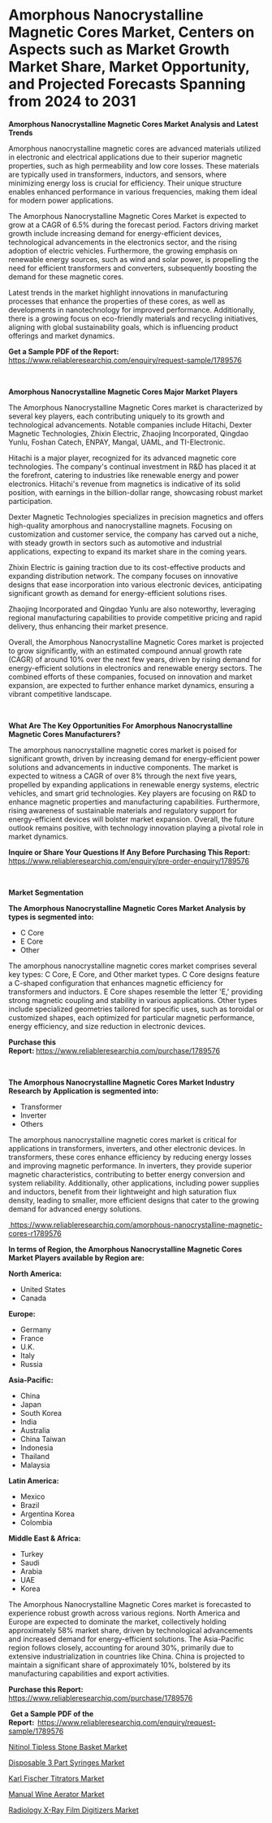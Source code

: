 <p><h1>Amorphous Nanocrystalline Magnetic Cores Market, Centers on Aspects such as Market Growth Market Share, Market Opportunity, and Projected Forecasts Spanning from 2024 to 2031</h1></p><p><strong>Amorphous Nanocrystalline Magnetic Cores Market Analysis and Latest Trends</strong></p>
<p><p>Amorphous nanocrystalline magnetic cores are advanced materials utilized in electronic and electrical applications due to their superior magnetic properties, such as high permeability and low core losses. These materials are typically used in transformers, inductors, and sensors, where minimizing energy loss is crucial for efficiency. Their unique structure enables enhanced performance in various frequencies, making them ideal for modern power applications.</p><p>The Amorphous Nanocrystalline Magnetic Cores Market is expected to grow at a CAGR of 6.5% during the forecast period. Factors driving market growth include increasing demand for energy-efficient devices, technological advancements in the electronics sector, and the rising adoption of electric vehicles. Furthermore, the growing emphasis on renewable energy sources, such as wind and solar power, is propelling the need for efficient transformers and converters, subsequently boosting the demand for these magnetic cores.</p><p>Latest trends in the market highlight innovations in manufacturing processes that enhance the properties of these cores, as well as developments in nanotechnology for improved performance. Additionally, there is a growing focus on eco-friendly materials and recycling initiatives, aligning with global sustainability goals, which is influencing product offerings and market dynamics.</p></p>
<p><strong>Get a Sample PDF of the Report:&nbsp;</strong> <a href="https://www.reliableresearchiq.com/enquiry/request-sample/1789576?utm_campaign=1117&utm_medium=2&utm_source=Github&utm_content=ia&utm_term=13102024&utm_id=amorphous-nanocrystalline-magnetic-cores">https://www.reliableresearchiq.com/enquiry/request-sample/1789576</a></p>
<p>&nbsp;</p>
<p><strong>Amorphous Nanocrystalline Magnetic Cores Major Market Players</strong></p>
<p><p>The Amorphous Nanocrystalline Magnetic Cores market is characterized by several key players, each contributing uniquely to its growth and technological advancements. Notable companies include Hitachi, Dexter Magnetic Technologies, Zhixin Electric, Zhaojing Incorporated, Qingdao Yunlu, Foshan Catech, ENPAY, Mangal, UAML, and TI-Electronic.</p><p>Hitachi is a major player, recognized for its advanced magnetic core technologies. The company's continual investment in R&D has placed it at the forefront, catering to industries like renewable energy and power electronics. Hitachi's revenue from magnetics is indicative of its solid position, with earnings in the billion-dollar range, showcasing robust market participation.</p><p>Dexter Magnetic Technologies specializes in precision magnetics and offers high-quality amorphous and nanocrystalline magnets. Focusing on customization and customer service, the company has carved out a niche, with steady growth in sectors such as automotive and industrial applications, expecting to expand its market share in the coming years.</p><p>Zhixin Electric is gaining traction due to its cost-effective products and expanding distribution network. The company focuses on innovative designs that ease incorporation into various electronic devices, anticipating significant growth as demand for energy-efficient solutions rises.</p><p>Zhaojing Incorporated and Qingdao Yunlu are also noteworthy, leveraging regional manufacturing capabilities to provide competitive pricing and rapid delivery, thus enhancing their market presence.</p><p>Overall, the Amorphous Nanocrystalline Magnetic Cores market is projected to grow significantly, with an estimated compound annual growth rate (CAGR) of around 10% over the next few years, driven by rising demand for energy-efficient solutions in electronics and renewable energy sectors. The combined efforts of these companies, focused on innovation and market expansion, are expected to further enhance market dynamics, ensuring a vibrant competitive landscape.</p></p>
<p>&nbsp;</p>
<p><strong>What Are The Key Opportunities For Amorphous Nanocrystalline Magnetic Cores Manufacturers?</strong></p>
<p><p>The amorphous nanocrystalline magnetic cores market is poised for significant growth, driven by increasing demand for energy-efficient power solutions and advancements in inductive components. The market is expected to witness a CAGR of over 8% through the next five years, propelled by expanding applications in renewable energy systems, electric vehicles, and smart grid technologies. Key players are focusing on R&D to enhance magnetic properties and manufacturing capabilities. Furthermore, rising awareness of sustainable materials and regulatory support for energy-efficient devices will bolster market expansion. Overall, the future outlook remains positive, with technology innovation playing a pivotal role in market dynamics.</p></p>
<p><strong>Inquire or Share Your Questions If Any Before Purchasing This Report:</strong> <a href="https://www.reliableresearchiq.com/enquiry/pre-order-enquiry/1789576?utm_campaign=1117&utm_medium=2&utm_source=Github&utm_content=ia&utm_term=13102024&utm_id=amorphous-nanocrystalline-magnetic-cores">https://www.reliableresearchiq.com/enquiry/pre-order-enquiry/1789576</a></p>
<p>&nbsp;</p>
<p><strong>Market Segmentation</strong></p>
<p><strong>The Amorphous Nanocrystalline Magnetic Cores Market Analysis by types is segmented into:</strong></p>
<p><ul><li>C Core</li><li>E Core</li><li>Other</li></ul></p>
<p><p>The amorphous nanocrystalline magnetic cores market comprises several key types: C Core, E Core, and Other market types. C Core designs feature a C-shaped configuration that enhances magnetic efficiency for transformers and inductors. E Core shapes resemble the letter 'E,' providing strong magnetic coupling and stability in various applications. Other types include specialized geometries tailored for specific uses, such as toroidal or customized shapes, each optimized for particular magnetic performance, energy efficiency, and size reduction in electronic devices.</p></p>
<p><strong>Purchase this Report:&nbsp;</strong><a href="https://www.reliableresearchiq.com/purchase/1789576?utm_campaign=1117&utm_medium=2&utm_source=Github&utm_content=ia&utm_term=13102024&utm_id=amorphous-nanocrystalline-magnetic-cores">https://www.reliableresearchiq.com/purchase/1789576</a></p>
<p>&nbsp;</p>
<p><strong>The Amorphous Nanocrystalline Magnetic Cores Market Industry Research by Application is segmented into:</strong></p>
<p><ul><li>Transformer</li><li>Inverter</li><li>Others</li></ul></p>
<p><p>The amorphous nanocrystalline magnetic cores market is critical for applications in transformers, inverters, and other electronic devices. In transformers, these cores enhance efficiency by reducing energy losses and improving magnetic performance. In inverters, they provide superior magnetic characteristics, contributing to better energy conversion and system reliability. Additionally, other applications, including power supplies and inductors, benefit from their lightweight and high saturation flux density, leading to smaller, more efficient designs that cater to the growing demand for advanced energy solutions.</p></p>
<p><a href="https://www.reliableresearchiq.com/amorphous-nanocrystalline-magnetic-cores-r1789576?utm_campaign=1117&utm_medium=2&utm_source=Github&utm_content=ia&utm_term=13102024&utm_id=amorphous-nanocrystalline-magnetic-cores">&nbsp;https://www.reliableresearchiq.com/amorphous-nanocrystalline-magnetic-cores-r1789576</a></p>
<p><strong>In terms of Region, the Amorphous Nanocrystalline Magnetic Cores Market Players available by Region are:</strong></p>
<p>
    <p> <strong> North America: </strong>
        <ul>
            <li>United States</li>
            <li>Canada</li>
        </ul>
        </p> 
    <p> <strong> Europe: </strong>
        <ul>
            <li>Germany</li>
            <li>France</li>
            <li>U.K.</li>
            <li>Italy</li>
            <li>Russia</li>
        </ul>
        </p> 
    <p> <strong> Asia-Pacific: </strong>
        <ul>
            <li>China</li>
            <li>Japan</li>
            <li>South Korea</li>
            <li>India</li>
            <li>Australia</li>
            <li>China Taiwan</li>
            <li>Indonesia</li>
            <li>Thailand</li>
            <li>Malaysia</li>
        </ul>
        </p> 
    <p> <strong> Latin America: </strong>
        <ul>
            <li>Mexico</li>
            <li>Brazil</li>
            <li>Argentina Korea</li>
            <li>Colombia</li>
        </ul>
        </p> 
    <p> <strong> Middle East & Africa: </strong>
        <ul>
            <li>Turkey</li>
            <li>Saudi</li>
            <li>Arabia</li>
            <li>UAE</li>
            <li>Korea</li>
        </ul>
    </p>
    </p>
<p><p>The Amorphous Nanocrystalline Magnetic Cores market is forecasted to experience robust growth across various regions. North America and Europe are expected to dominate the market, collectively holding approximately 58% market share, driven by technological advancements and increased demand for energy-efficient solutions. The Asia-Pacific region follows closely, accounting for around 30%, primarily due to extensive industrialization in countries like China. China is projected to maintain a significant share of approximately 10%, bolstered by its manufacturing capabilities and export activities.</p></p>
<p><strong>Purchase this Report: </strong><a href="https://www.reliableresearchiq.com/purchase/1789576?utm_campaign=1117&utm_medium=2&utm_source=Github&utm_content=ia&utm_term=13102024&utm_id=amorphous-nanocrystalline-magnetic-cores">https://www.reliableresearchiq.com/purchase/1789576</a></p>
<p>&nbsp;<strong>Get a Sample PDF of the Report:&nbsp;&nbsp;</strong><a href="https://www.reliableresearchiq.com/enquiry/request-sample/1789576?utm_campaign=1117&utm_medium=2&utm_source=Github&utm_content=ia&utm_term=13102024&utm_id=amorphous-nanocrystalline-magnetic-cores">https://www.reliableresearchiq.com/enquiry/request-sample/1789576</a></p>
<p><strong></strong></p>
<p><p><a href="https://www.linkedin.com/pulse/future-innovation-global-nitinol-tipless-stone-basket-market-hxkqe?utm_campaign=1117&utm_medium=2&utm_source=Github&utm_content=ia&utm_term=13102024&utm_id=amorphous-nanocrystalline-magnetic-cores">Nitinol Tipless Stone Basket Market</a></p><p><a href="https://www.linkedin.com/pulse/disposable-3-part-syringes-market-ecosystem-competitive-landscape-horhe?utm_campaign=1117&utm_medium=2&utm_source=Github&utm_content=ia&utm_term=13102024&utm_id=amorphous-nanocrystalline-magnetic-cores">Disposable 3 Part Syringes Market</a></p><p><a href="https://issuu.com/reportprime-2/docs/karl-fischer-titrators-market-size-_8fe3a9c1ea97bd?utm_campaign=1117&utm_medium=2&utm_source=Github&utm_content=ia&utm_term=13102024&utm_id=amorphous-nanocrystalline-magnetic-cores">Karl Fischer Titrators Market</a></p><p><a href="https://github.com/rieuydbalon3b/Market-Research-Report-List-1/blob/main/manual-wine-aerator-market.md?utm_campaign=1117&utm_medium=2&utm_source=Github&utm_content=ia&utm_term=13102024&utm_id=amorphous-nanocrystalline-magnetic-cores">Manual Wine Aerator Market</a></p><p><a href="https://github.com/kiara3n0pau/Market-Research-Report-List-1/blob/main/radiology-x-ray-film-digitizers-market.md?utm_campaign=1117&utm_medium=2&utm_source=Github&utm_content=ia&utm_term=13102024&utm_id=amorphous-nanocrystalline-magnetic-cores">Radiology X-Ray Film Digitizers Market</a></p></p>